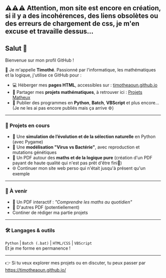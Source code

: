 ## ⚠️⚠️⚠️ Attention, mon site est encore en création, si il y a des incohérences, des liens obsolètes ou des erreurs de chargement de css, je m'en excuse et travaille dessus...
## Salut 👋

Bienvenue sur mon profil GitHub !

🧠 Je m'appelle **Timothé**. Passionné par l'informatique, les mathématiques et la logique, j'utilise ce GitHub pour :

- 💻 Héberger mes **pages HTML**, accessibles sur : [timotheaoun.github.io](https://timotheaoun.github.io)
- 🧮 Partager mes **projets mathématiques**, à retrouver ici : [Projets Matheux](https://timotheaoun.github.io/maths/ProjetsMatheux.html)
- 🤖 Publier des programmes en **Python**, **Batch**, **VBScript** et plus encore... (Je ne les ai pas encore publiés mais ça arrive ⚙️)

---

### 🔧 Projets en cours

- 🌱 Une **simulation de l’évolution et de la sélection naturelle** en Python (avec Pygame)
- 🦠 Une **modélisation "Virus vs Bactérie"**, avec reproduction et mutations génétiques
- 🧩 Un PDF autour des **maths et de la logique pure** (création d'un PDF payant de haute qualité qui n'est pas prêt d'être fini🥵)
- 🌐 Continuer mon site web perso qui n'était jusqu'à présent qu'un exemple

---

### 🚀 À venir

- 📘 Un PDF interactif : *"Comprendre les maths au quotidien"* 
- 📘 D'autres PDF (potentiellement)
- Continer de rédiger ma partie projets

---

### 🛠️ Langages & outils

`Python` | `Batch (.bat)` | `HTML/CSS` | `VBScript`  
Et je me forme en permanence !

---

👉 Si tu veux explorer mes projets ou en discuter, tu peux passer par https://timotheaoun.github.io/

